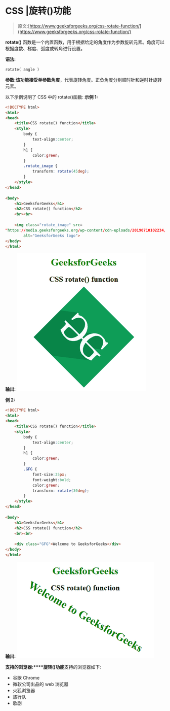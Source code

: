 # CSS |旋转()功能

> 原文:[https://www.geeksforgeeks.org/css-rotate-function/](https://www.geeksforgeeks.org/css-rotate-function/)

**rotate()** 函数是一个内置函数，用于根据给定的角度作为参数旋转元素。角度可以根据度数、梯度、弧度或转角进行设置。

**语法:**

```html
rotate( angle )
```

**参数:**该功能接受单参数**角度**，代表旋转角度。正负角度分别顺时针和逆时针旋转元素。

以下示例说明了 CSS 中的 rotate()函数:
**示例 1:**

```html
<!DOCTYPE html> 
<html> 
<head> 
    <title>CSS rotate() function</title> 
    <style> 
        body {
            text-align:center;
        }
        h1 {
            color:green;
        }
        .rotate_image {
            transform: rotate(45deg);
        }
    </style> 
</head> 

<body> 
    <h1>GeeksforGeeks</h1>
    <h2>CSS rotate() function</h2>
    <br><br>

    <img class="rotate_image" src= 
"https://media.geeksforgeeks.org/wp-content/cdn-uploads/20190710102234/download3.png"
        alt="GeeksforGeeks logo"> 
</body> 
</html>
```

**输出:**
![](img/b097fa62d26e929c0b5d9d41de0790a1.png)

**例 2:**

```html
<!DOCTYPE html> 
<html> 
<head> 
    <title>CSS rotate() function</title> 
    <style> 
        body {
            text-align:center;
        }
        h1 {
            color:green;
        }
        .GFG {
            font-size:35px;
            font-weight:bold;
            color:green;
            transform: rotate(30deg);
        }
    </style> 
</head> 

<body> 
    <h1>GeeksforGeeks</h1>
    <h2>CSS rotate() function</h2>
    <br><br>

    <div class="GFG">Welcome to GeeksforGeeks</div> 
</body> 
</html>                     
```

**输出:**
![](img/c9e31288573c30a173ad5070207c3025.png)

**支持的浏览器:****旋转()功能**支持的浏览器如下:

*   谷歌 Chrome
*   微软公司出品的 web 浏览器
*   火狐浏览器
*   旅行队
*   歌剧